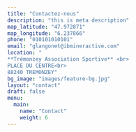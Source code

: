 ```yaml
---
title: "Contactez-nous"
description: "this is meta description"
map_latitude: "47.972871"
map_longitude: "6.237866"
phone: "010101010101"
email: "glangonet@ibmineractive.com"
location: "
**Trémonzey Association Sportive** <br> 
PLACE DU CENTRE<br>
88240 TREMONZEY"
bg_image: "images/feature-bg.jpg"
layout: "contact"
draft: false
menu:
  main:
    name: "Contact"
    weight: 6
---
```

